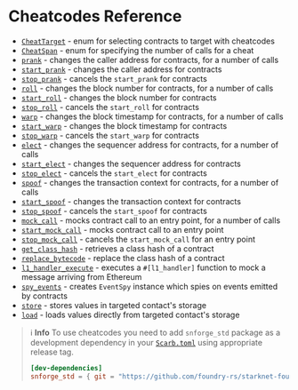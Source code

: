 # Cheatcodes Reference

- [`CheatTarget`](cheatcodes/cheat_target.md) - enum for selecting contracts to target with cheatcodes
- [`CheatSpan`](cheatcodes/cheat_span.md) - enum for specifying the number of calls for a cheat
- [`prank`](cheatcodes/caller_address/prank.md) - changes the caller address for contracts, for a number of calls
- [`start_prank`](cheatcodes/caller_address/start_prank.md) - changes the caller address for contracts
- [`stop_prank`](cheatcodes/caller_address/stop_prank.md) - cancels the `start_prank` for contracts
- [`roll`](cheatcodes/block_number/roll.md) - changes the block number for contracts, for a number of calls
- [`start_roll`](cheatcodes/block_number/start_roll.md) - changes the block number for contracts
- [`stop_roll`](cheatcodes/block_number/stop_roll.md) - cancels the `start_roll` for contracts
- [`warp`](cheatcodes/block_timestamp/warp.md) - changes the block timestamp for contracts, for a number of calls
- [`start_warp`](cheatcodes/block_timestamp/start_warp.md) - changes the block timestamp for contracts
- [`stop_warp`](cheatcodes/block_timestamp/stop_warp.md) - cancels the `start_warp` for contracts
- [`elect`](cheatcodes/sequencer_address/elect.md) - changes the sequencer address for contracts, for a number of calls
- [`start_elect`](cheatcodes/sequencer_address/start_elect.md) - changes the sequencer address for contracts
- [`stop_elect`](cheatcodes/sequencer_address/stop_elect.md) - cancels the `start_elect` for contracts
- [`spoof`](cheatcodes/tx_info/spoof.md) - changes the transaction context for contracts, for a number of calls
- [`start_spoof`](cheatcodes/tx_info/start_spoof.md) - changes the transaction context for contracts
- [`stop_spoof`](cheatcodes/tx_info/stop_spoof.md) - cancels the `start_spoof` for contracts
- [`mock_call`](cheatcodes/mock/mock_call.md) - mocks contract call to an entry point, for a number of calls
- [`start_mock_call`](cheatcodes/mock/start_mock_call.md) - mocks contract call to an entry point
- [`stop_mock_call`](cheatcodes/mock/stop_mock_call.md) - cancels the `start_mock_call` for an entry point
- [`get_class_hash`](cheatcodes/get_class_hash.md) - retrieves a class hash of a contract
- [`replace_bytecode`](cheatcodes/replace_bytecode.md) - replace the class hash of a contract
- [`l1_handler_execute`](cheatcodes/l1_handler_execute.md) - executes a `#[l1_handler]` function to mock a message arriving from Ethereum
- [`spy_events`](cheatcodes/spy_events.md) - creates `EventSpy` instance which spies on events emitted by contracts
- [`store`](cheatcodes/store.md) - stores values in targeted contact's storage
- [`load`](cheatcodes/load.md) - loads values directly from targeted contact's storage

> ℹ️ **Info**
> To use cheatcodes you need to add `snforge_std` package as a development dependency in
> your [`Scarb.toml`](https://docs.swmansion.com/scarb/docs/guides/dependencies.html#development-dependencies)
> using appropriate release tag.
>
> ```toml
> [dev-dependencies]
> snforge_std = { git = "https://github.com/foundry-rs/starknet-foundry.git", tag = "v0.12.0" }
> ```
